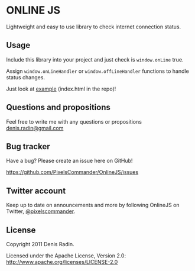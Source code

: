 ONLINE JS
========

Lightweight and easy to use library to check internet connection status.

Usage
-----

Include this library into your project and just check is <code>window.onLine</code> true.

Assign <code>window.onLineHandler</code> or <code>window.offLineHandler</code> functions to handle status changes.

Just look at <a href="http://pixelscommander.com/polygon/onlinejs/">example</a> (index.html in the repo)!


Questions and propositions
--------------------------

Feel free to write me with any questions or propositions <a href="mailto:denis.radin@gmail.com">denis.radin@gmail.com</a>


Bug tracker
-----------

Have a bug? Please create an issue here on GitHub!

https://github.com/PixelsCommander/OnlineJS/issues


Twitter account
---------------

Keep up to date on announcements and more by following OnlineJS on Twitter, <a href="http://twitter.com/pixelscommander">@pixelscommander</a>.


License
---------------------

Copyright 2011 Denis Radin.

Licensed under the Apache License, Version 2.0: http://www.apache.org/licenses/LICENSE-2.0